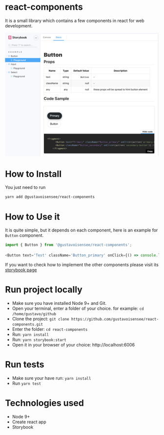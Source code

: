 # react-components
It is a small library which contains a few components in react for web development.

![alt tag](https://raw.githubusercontent.com/gustavoisensee/react-components/master/public/main.png)

# How to Install
You just need to run
```sh
yarn add @gustavoisensee/react-components
```

# How to Use it
It is quite simple, but it depends on each component, here is an example for `Button` component.
```js
import { Button } from '@gustavoisensee/react-components';

<Button text='Test' className='Button_primary' onClick={() => console.log('Button click')} />
```

If you want to check how to implement the other components please visit its [storybook page](https://react-components-v2.netlify.app/)

# Run project locally
* Make sure you have installed Node 9+ and Git.
* Open your terminal, enter a folder of your choice. for example: `cd /home/gustavo/github`
* Clone the project: `git clone https://github.com/gustavoisensee/react-components.git`
* Enter the folder: `cd react-components`
* Run: `yarn install`
* Run: `yarn storybook:start`
* Open it in your browser of your choice: http://localhost:6006

# Run tests
* Make sure your have run: `yarn install`
* Run `yarn test`

# Technologies used
* Node 9+
* Create react app
* Storybook